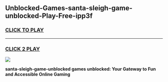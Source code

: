 
## Unblocked-Games-santa-sleigh-game-unblocked-Play-Free-ipp3f
<h3>
<a href="https://premium76.site?title=santa-sleigh-game-unblocked&ref=23A">CLICK TO PLAY</a></h3>
<hr>

<h3>
<a href="https://premium76.site?title=santa-sleigh-game-unblocked&ref=23A">CLICK 2 PLAY</a>
  
</h3>

<a href="https://premium76.site?title=santa-sleigh-game-unblocked&ref=23A"><img src="https://clearcache.store/games.png"></a>


**santa-sleigh-game-unblocked games unblocked: Your Gateway to Fun and Accessible Online Gaming**
